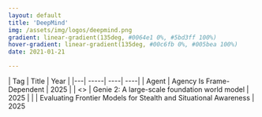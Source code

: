 ```yaml
---
layout: default
title: 'DeepMind'
img: /assets/img/logos/deepmind.png
gradient: linear-gradient(135deg, #0064e1 0%, #5bd3ff 100%)
hover-gradient: linear-gradient(135deg, #00c6fb 0%, #005bea 100%)
date: 2021-01-21

---
```



| Tag | Title | Year | 
|---| -----| ----| ----| 
| <span class="tag-box agent">Agent</span> | Agency Is Frame-Dependent | 2025 | 
| <> | Genie 2: A large-scale foundation world model | 2025 |
| | Evaluating Frontier Models for Stealth and Situational Awareness | 2025 
